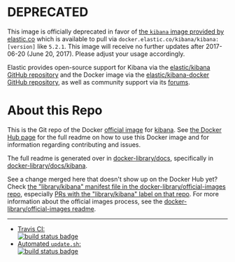 # DEPRECATED

This image is officially deprecated in favor of [the `kibana` image provided by elastic.co](https://www.elastic.co/guide/en/kibana/current/_pulling_the_image.html) which is available to pull via `docker.elastic.co/kibana/kibana:[version]` like `5.2.1`. This image will receive no further updates after 2017-06-20 (June 20, 2017). Please adjust your usage accordingly.

Elastic provides open-source support for Kibana via the [elastic/kibana GitHub repository](https://github.com/elastic/kibana) and the Docker image via the [elastic/kibana-docker GitHub repository](https://github.com/elastic/kibana-docker), as well as community support via its [forums](https://discuss.elastic.co/c/kibana).

# About this Repo

This is the Git repo of the Docker [official image](https://docs.docker.com/docker-hub/official_repos/) for [kibana](https://registry.hub.docker.com/_/kibana/). See [the Docker Hub page](https://registry.hub.docker.com/_/kibana/) for the full readme on how to use this Docker image and for information regarding contributing and issues.

The full readme is generated over in [docker-library/docs](https://github.com/docker-library/docs), specifically in [docker-library/docs/kibana](https://github.com/docker-library/docs/tree/master/kibana).

See a change merged here that doesn't show up on the Docker Hub yet? Check [the "library/kibana" manifest file in the docker-library/official-images repo](https://github.com/docker-library/official-images/blob/master/library/kibana), especially [PRs with the "library/kibana" label on that repo](https://github.com/docker-library/official-images/labels/library%2Fkibana). For more information about the official images process, see the [docker-library/official-images readme](https://github.com/docker-library/official-images/blob/master/README.md).

---

-	[Travis CI:  
	![build status badge](https://img.shields.io/travis/docker-library/kibana/master.svg)](https://travis-ci.org/docker-library/kibana/branches)
-	[Automated `update.sh`:  
	![build status badge](https://doi-janky.infosiftr.net/job/update.sh/job/kibana/badge/icon)](https://doi-janky.infosiftr.net/job/update.sh/job/kibana)

<!-- THIS FILE IS GENERATED BY https://github.com/docker-library/docs/blob/master/generate-repo-stub-readme.sh -->
